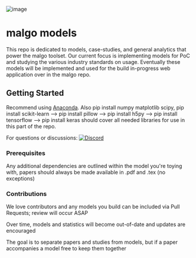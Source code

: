 ![image](https://user-images.githubusercontent.com/17502298/51855300-e6bfab00-22fa-11e9-9386-5b4be49bddea.png)

# malgo models

This repo is dedicated to models, case-studies, and general analytics that power the malgo toolset. Our current focus is implementing models for PoC and studying the various industry standards on usage. Eventually these models will be implemented and used for the build in-progress web application over in the malgo repo.

## Getting Started

Recommend using [Anaconda](https://www.anaconda.com/distribution/). Also pip install numpy matplotlib scipy, pip install scikit-learn --> pip install pillow --> pip install h5py --> pip install tensorflow --> pip install keras should cover all needed libraries for use in this part of the repo.

For questions or discussions: [![Discord](https://user-images.githubusercontent.com/7288322/34471967-1df7808a-efbb-11e7-9088-ed0b04151291.png)](https://discord.gg/YzeEJ4)

### Prerequisites

Any additional dependencies are outlined within the model you're toying with, papers should always be made available in .pdf and .tex (no exceptions)

### Contributions

We love contributors and any models you build can be included via Pull Requests; review will occur ASAP

Over time, models and statistics will become out-of-date and updates are encouraged

The goal is to separate papers and studies from models, but if a paper accompanies a model free to keep them together
